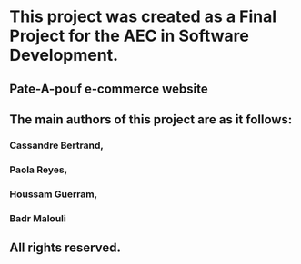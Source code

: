 # This project was created as a Final Project for the AEC in Software Development.

## Pate-A-pouf e-commerce website

## The main authors of this project are as it follows:
### Cassandre Bertrand,
### Paola Reyes,
### Houssam Guerram,
### Badr Malouli

## All rights reserved.
